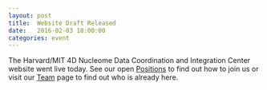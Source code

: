 ```yaml
---
layout: post
title:  Website Draft Released
date:   2016-02-03 18:00:00
categories: event
---
```

The Harvard/MIT 4D Nucleome Data Coordination and Integration Center website went live today. See our open [Positions](/positions) to find out how to join us or visit our [Team](/team) page to find out who is already here. 